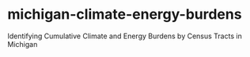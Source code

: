 # michigan-climate-energy-burdens
Identifying Cumulative  Climate and Energy Burdens by Census Tracts in Michigan
